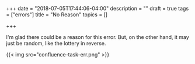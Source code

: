 +++
date = "2018-07-05T17:44:06-04:00"
description = ""
draft = true
tags = ["errors"]
title = "No Reason"
topics = []

+++

I'm glad there could be a reason for this error.  But, on the other hand, it may just be random, like the lottery in reverse.

{{< img src="confluence-task-err.png" >}}

